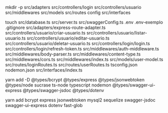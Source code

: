 mkdir -p src/adapters src/controllers/login src/controllers/usuario src/middlewares src/models src/routes config src/interfaces

touch src/database.ts src/server.ts src/swaggerConfig.ts .env .env-exemplo .gitignore src/adapters/express-route-adapter.ts src/controllers/usuario/criar-usuario.ts src/controllers/usuario/listar-usuario.ts src/controllers/usuario/editar-usuario.ts src/controllers/usuario/deletar-usuario.ts src/controllers/login/login.ts src/controllers/login/refresh-token.ts src/middlewares/auth-middleware.ts src/middlewares/body-parser.ts src/middlewares/content-type.ts src/middlewares/cors.ts src/middlewares/index.ts src/models/user-model.ts src/routes/loginRoutes.ts src/routes/userRoutes.ts tsconfig.json nodemon.json src/interfaces/index.ts

yarn add -D @types/bcrypt @types/express @types/jsonwebtoken @types/node sucrase ts-node typescript nodemon @types/swagger-ui-express @types/swagger-jsdoc @types/dotenv

yarn add bcrypt express jsonwebtoken mysql2 sequelize swagger-jsdoc swagger-ui-express dotenv fast-glob
